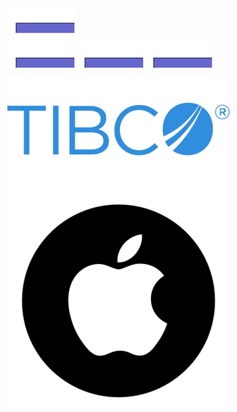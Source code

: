 

[![image-text](images/test.svg?sanitize=true)](https://www.tibco.com)

![Alt text](images/test.svg)
<img src="images/test.svg?sanitize=true">
<img src="images/test.svg?sanitize=false">

<html>
<img src="images/tibco.jpg" usemap="#imagemap">
<map name="imagemap">
    <area target="_self" alt="TIBCO" title="TIBCO" href="www.tibco.com" coords="389,552,1,191" shape="rect">
    <area target="_blank" alt="NU" title="NU" href="www.nu.nl" coords="391,555,864,190" shape="rect">
    <area target="_parent" alt="FD" title="FD" href="www.fd.nl" coords="996,555,866,192" shape="rect">
    <area target="_top" alt="Top" title="Top" href="www.amazon.com" coords="1002,195,1498,555" shape="rect">
</map>


<img src="images/apple.png">
<a href="www.apple.com" title="Apple" style="position: absolute; left: 5.08%; top: 9.18%; width: 47.66%; height: 46.68%; z-index: 2;"></a><a href="www.google.com" title="Google" style="position: absolute; left: 53.13%; top: 9.18%; width: 41.02%; height: 83.98%; z-index: 2;"></a>



</html>
